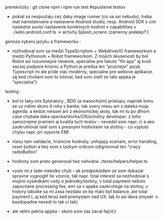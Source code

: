 prerekvizity :
git clone
npm i
npm run test #spustenie testov

- pokial sa nespustaju cez daky image runner (co sa asi nebudu), treba mat nainstalovane a nastavene Android studio, resp. Android SDK s cim nasledne suvisi nastavenie korektnych hodnot v capabilities v ./wdio.android.conf.ts -> activity.Splash_screnn (zamerny preklep?:)

geneza vyberu jazyku a frameworku :

- rozhodoval som sa medzi TypeScriptom + WebdriverIO frameworkom a medzi Pythonom + Robot frameworkom. Z mojich skusenosti by bol Robot asi rozumnejsie riesenie, specialne pre takuto "fin app" aj kvoli vacsej podpore kniznic a Python je predsa len "pruznejsi" jazyk. Typescript mi ale pride viac moderny, specialne pre webove aplikacie. (aj ked chvilami som to lutoval, ked som zistil ze tato appka je "specialna")

testing :

- bol to taky mix Eploratory , BDD (a masochizm) pristupu, napriek tomu ze uz robim skoro 4 roky v banke, tak uvery niesu ani z daleka moja agenda. a kedze niesom ani z ekonomickej skoly, tak mi tu po dlhom case chybala daka specka/storka/CR/ochotny developer. z toho samozrejme prameni aj kvalita tych testov - nevedel som napr. ci a ako zaokruhlovat isiel som s presnymi hodnotami na stotiny - co vyplulo chybu napr. pri vypocte EMI.
- niesu tam validacie, hranicne hodnoty, unhappy scenare, error handling, reset button a tiez som s tazkym srdcom odignoroval ten "crazy radioButton"
- hodnoty som preto generoval tiez nahodne ./tests/helpers/helper.ts
- vyslo mi z tade niekolko chyb - ak predpokladam ze som dokazal spravne vygooglit tie vzorce, tak napr. total interest sa nezhodoval s mojimi vysledkami vzdy o jednotky/stotiny, v total payment nebolo zapocitane processing fee, emi sa v appke zaokruhluje na stotiny, v history tabulke sa mi zasa nezdalo ze by malo byt balance, ale total payment (..aj ked teraz ked premyslam nad UX, tak to asi dava zmysel -> kazdopadne nesedi to tak ci tak)

- ale velmi pekna appka - skoro som zas zacal fajcit:)
